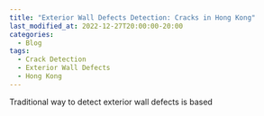 ```yaml
---
title: "Exterior Wall Defects Detection: Cracks in Hong Kong"
last_modified_at: 2022-12-27T20:00:00-20:00
categories:
  - Blog
tags:
  - Crack Detection
  - Exterior Wall Defects
  - Hong Kong
---
```


Traditional way to detect exterior wall defects is based